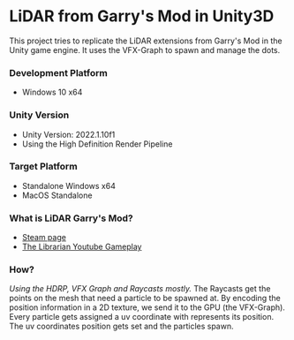 # LiDAR from Garry's Mod in Unity3D
This project tries to replicate the LiDAR extensions from Garry's Mod in the Unity game engine. It uses the VFX-Graph to spawn and manage the dots.

### Development Platform
- Windows 10 x64

### Unity Version
- Unity Version: 2022.1.10f1
- Using the High Definition Render Pipeline

### Target Platform
- Standalone Windows x64
- MacOS Standalone

### What is LiDAR Garry's Mod?
- [Steam page](https://steamcommunity.com/sharedfiles/filedetails/?id=2813176307)
- [The Librarian Youtube Gameplay](https://www.youtube.com/watch?v=ac1LXZUkn8c)


### How?
*Using the HDRP, VFX Graph and Raycasts mostly.*
The Raycasts get the points on the mesh that need a particle to be spawned at. By encoding the position information in a 2D texture, we send it to the GPU (the VFX-Graph). Every particle gets assigned a uv coordinate with represents its position. The uv coordinates position gets set and the particles spawn.


